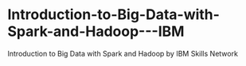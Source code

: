 # Introduction-to-Big-Data-with-Spark-and-Hadoop---IBM
Introduction to Big Data with Spark and Hadoop by IBM Skills Network

